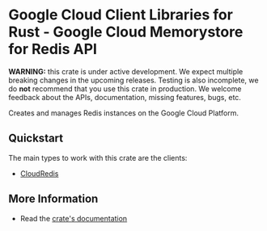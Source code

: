 # Google Cloud Client Libraries for Rust - Google Cloud Memorystore for Redis API

<!-- Code generated by sidekick. DO NOT EDIT. -->

**WARNING:** this crate is under active development. We expect multiple breaking
changes in the upcoming releases. Testing is also incomplete, we do **not**
recommend that you use this crate in production. We welcome feedback about the
APIs, documentation, missing features, bugs, etc.

Creates and manages Redis instances on the Google Cloud Platform.

## Quickstart

The main types to work with this crate are the clients:

- [CloudRedis]

## More Information

- Read the [crate's documentation](https://docs.rs/google-cloud-redis-v1/latest/google-cloud-redis-v1)

[CloudRedis]: https://docs.rs/google-cloud-redis-v1/latest/google_cloud_redis_v1/client/struct.CloudRedis.html
